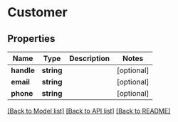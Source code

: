 # Customer

## Properties
Name | Type | Description | Notes
------------ | ------------- | ------------- | -------------
**handle** | **string** |  | [optional] 
**email** | **string** |  | [optional] 
**phone** | **string** |  | [optional] 

[[Back to Model list]](../README.md#documentation-for-models) [[Back to API list]](../README.md#documentation-for-api-endpoints) [[Back to README]](../README.md)



